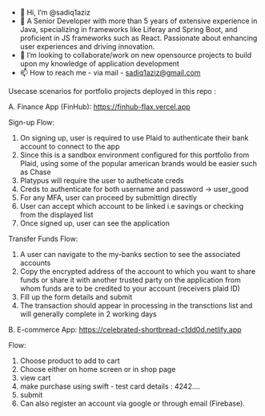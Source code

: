 - 👋 Hi, I’m @sadiq1aziz
- 🌱 A Senior Developer with more than 5 years of extensive experience in Java, specializing in frameworks like Liferay and Spring Boot, and proficient in JS frameworks such as React. Passionate about enhancing 
      user experiences and driving innovation. 
- 💞️ I’m looking to collaborate/work on new opensource projects to build upon my knowledge of application development
- 📫 How to reach me - via mail - sadiq1aziz@gmail.com


Usecase scenarios for portfolio projects deployed in this repo :

A. Finance App (FinHub): https://finhub-flax.vercel.app 

Sign-up Flow:
1. On signing up, user is required to use Plaid to authenticate their bank account to connect to the app
2. Since this is a sandbox environment configured for this portfolio from Plaid, using some of the popular american brands would be easier such as Chase
3. Platypus will require the user to autheticate creds
4. Creds to authenticate for both username and password -> user_good
5. For any MFA, user can proceed by submittign directly
6. User can accept which account to be linked i.e savings or checking from the displayed list
7. Once signed up, user can see the application
 
Transfer Funds Flow:
1. A user can navigate to the my-banks section to see the associated accounts
2. Copy the encrypted address of the account to which you want to share funds or share it with
   another trusted party on the application from whom funds are to be credited to your account
   (receivers plaid ID)
4. Fill up the form details and submit
5. The transaction should appear in processing in the transctions list and will generally complete in 2 working days


B. E-commerce App: https://celebrated-shortbread-c1dd0d.netlify.app

Flow:
1. Choose product to add to cart
2. Choose either on home screen or in shop page
3. view cart
4. make purchase using swift - test card details : 4242....
5. submit
6. Can also register an account via google or through email (Firebase).

<!---
sadiq1aziz/sadiq1aziz is a ✨ special ✨ repository because its `README.md` (this file) appears on your GitHub profile.
You can click the Preview link to take a look at your changes.
--->
